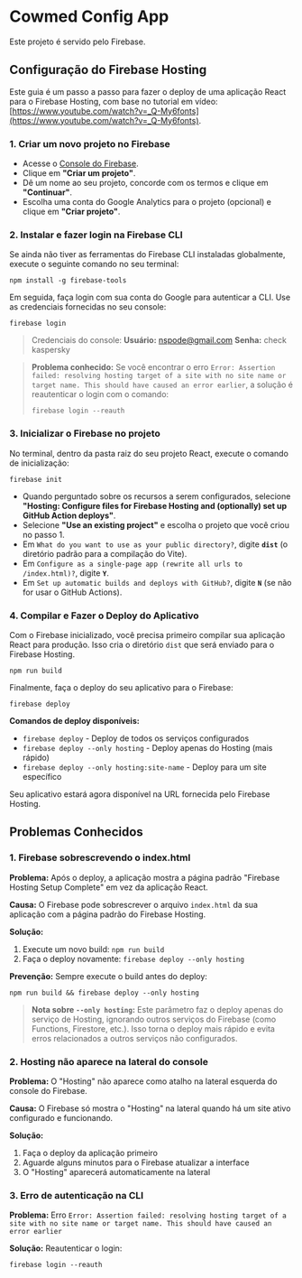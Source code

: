 # Cowmed Config App

Este projeto é servido pelo Firebase.

## Configuração do Firebase Hosting

Este guia é um passo a passo para fazer o deploy de uma aplicação React para o Firebase Hosting, com base no tutorial em vídeo: [https://www.youtube.com/watch?v=_Q-My6fonts](https://www.youtube.com/watch?v=_Q-My6fonts).

### 1. Criar um novo projeto no Firebase

* Acesse o [Console do Firebase](https://console.firebase.google.com/).
* Clique em **"Criar um projeto"**.
* Dê um nome ao seu projeto, concorde com os termos e clique em **"Continuar"**.
* Escolha uma conta do Google Analytics para o projeto (opcional) e clique em **"Criar projeto"**.

### 2. Instalar e fazer login na Firebase CLI

Se ainda não tiver as ferramentas do Firebase CLI instaladas globalmente, execute o seguinte comando no seu terminal:

```shell
npm install -g firebase-tools
```

Em seguida, faça login com sua conta do Google para autenticar a CLI. Use as credenciais fornecidas no seu console:

```shell
firebase login
```

> Credenciais do console:
> **Usuário:** nspode@gmail.com
> **Senha:** check kaspersky

> **Problema conhecido:** Se você encontrar o erro `Error: Assertion failed: resolving hosting target of a site with no site name or target name. This should have caused an error earlier`, a solução é reautenticar o login com o comando:
>
> ```shell
> firebase login --reauth
> ```

### 3\. Inicializar o Firebase no projeto

No terminal, dentro da pasta raiz do seu projeto React, execute o comando de inicialização:

```shell
firebase init
```

  * Quando perguntado sobre os recursos a serem configurados, selecione **"Hosting: Configure files for Firebase Hosting and (optionally) set up GitHub Action deploys"**.
  * Selecione **"Use an existing project"** e escolha o projeto que você criou no passo 1.
  * Em `What do you want to use as your public directory?`, digite **`dist`** (o diretório padrão para a compilação do Vite).
  * Em `Configure as a single-page app (rewrite all urls to /index.html)?`, digite **`Y`**.
  * Em `Set up automatic builds and deploys with GitHub?`, digite **`N`** (se não for usar o GitHub Actions).

### 4\. Compilar e Fazer o Deploy do Aplicativo

Com o Firebase inicializado, você precisa primeiro compilar sua aplicação React para produção. Isso cria o diretório `dist` que será enviado para o Firebase Hosting.

```shell
npm run build
```

Finalmente, faça o deploy do seu aplicativo para o Firebase:

```shell
firebase deploy
```

**Comandos de deploy disponíveis:**
- `firebase deploy` - Deploy de todos os serviços configurados
- `firebase deploy --only hosting` - Deploy apenas do Hosting (mais rápido)
- `firebase deploy --only hosting:site-name` - Deploy para um site específico

Seu aplicativo estará agora disponível na URL fornecida pelo Firebase Hosting.

## Problemas Conhecidos

### 1. Firebase sobrescrevendo o index.html

**Problema:** Após o deploy, a aplicação mostra a página padrão "Firebase Hosting Setup Complete" em vez da aplicação React.

**Causa:** O Firebase pode sobrescrever o arquivo `index.html` da sua aplicação com a página padrão do Firebase Hosting.

**Solução:**
1. Execute um novo build: `npm run build`
2. Faça o deploy novamente: `firebase deploy --only hosting`

**Prevenção:** Sempre execute o build antes do deploy:
```shell
npm run build && firebase deploy --only hosting
```

> **Nota sobre `--only hosting`:** Este parâmetro faz o deploy apenas do serviço de Hosting, ignorando outros serviços do Firebase (como Functions, Firestore, etc.). Isso torna o deploy mais rápido e evita erros relacionados a outros serviços não configurados.

### 2. Hosting não aparece na lateral do console

**Problema:** O "Hosting" não aparece como atalho na lateral esquerda do console do Firebase.

**Causa:** O Firebase só mostra o "Hosting" na lateral quando há um site ativo configurado e funcionando.

**Solução:** 
1. Faça o deploy da aplicação primeiro
2. Aguarde alguns minutos para o Firebase atualizar a interface
3. O "Hosting" aparecerá automaticamente na lateral

### 3. Erro de autenticação na CLI

**Problema:** Erro `Error: Assertion failed: resolving hosting target of a site with no site name or target name. This should have caused an error earlier`

**Solução:** Reautenticar o login:
```shell
firebase login --reauth
```




